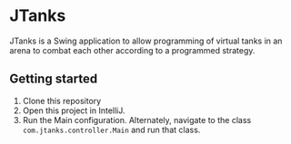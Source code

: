 # JTanks
JTanks is a Swing application to allow programming of virtual tanks in an arena to combat each other according to a programmed strategy.

## Getting started
 1. Clone this repository
 1. Open this project in IntelliJ.
 1. Run the Main configuration. Alternately, navigate to the class `com.jtanks.controller.Main` and run that class.
